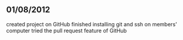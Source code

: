 01/08/2012
----------
created project on GitHub
finished installing git and ssh on members' computer
tried the pull request feature of GitHub
